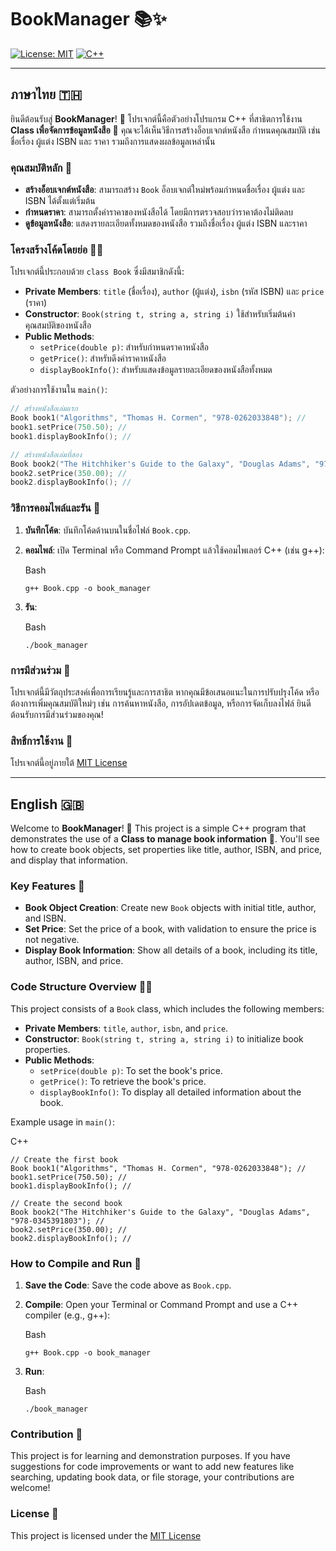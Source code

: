 

# BookManager 📚✨
[![License: MIT](https://img.shields.io/badge/License-MIT-yellow.svg)](https://opensource.org/licenses/MIT)
[![C++](https://img.shields.io/badge/Language-C%2B%2B-blue.svg)](https://isocpp.org/)

---

## ภาษาไทย 🇹🇭

ยินดีต้อนรับสู่ **BookManager**! 👋 โปรเจกต์นี้คือตัวอย่างโปรแกรม C++ ที่สาธิตการใช้งาน **Class เพื่อจัดการข้อมูลหนังสือ** 📖 คุณจะได้เห็นวิธีการสร้างอ็อบเจกต์หนังสือ กำหนดคุณสมบัติ เช่น ชื่อเรื่อง ผู้แต่ง ISBN และ ราคา รวมถึงการแสดงผลข้อมูลเหล่านั้น

### คุณสมบัติหลัก 🌟

* **สร้างอ็อบเจกต์หนังสือ**: สามารถสร้าง `Book` อ็อบเจกต์ใหม่พร้อมกำหนดชื่อเรื่อง ผู้แต่ง และ ISBN ได้ตั้งแต่เริ่มต้น
* **กำหนดราคา**: สามารถตั้งค่าราคาของหนังสือได้ โดยมีการตรวจสอบว่าราคาต้องไม่ติดลบ
* **ดูข้อมูลหนังสือ**: แสดงรายละเอียดทั้งหมดของหนังสือ รวมถึงชื่อเรื่อง ผู้แต่ง ISBN และราคา

### โครงสร้างโค้ดโดยย่อ 🧑‍💻

โปรเจกต์นี้ประกอบด้วย `class Book` ซึ่งมีสมาชิกดังนี้:

* **Private Members**: `title` (ชื่อเรื่อง), `author` (ผู้แต่ง), `isbn` (รหัส ISBN) และ `price` (ราคา)
* **Constructor**: `Book(string t, string a, string i)` ใช้สำหรับเริ่มต้นค่าคุณสมบัติของหนังสือ
* **Public Methods**:
    * `setPrice(double p)`: สำหรับกำหนดราคาหนังสือ
    * `getPrice()`: สำหรับดึงค่าราคาหนังสือ
    * `displayBookInfo()`: สำหรับแสดงข้อมูลรายละเอียดของหนังสือทั้งหมด

ตัวอย่างการใช้งานใน `main()`:

```cpp
// สร้างหนังสือเล่มแรก
Book book1("Algorithms", "Thomas H. Cormen", "978-0262033848"); //
book1.setPrice(750.50); //
book1.displayBookInfo(); //

// สร้างหนังสือเล่มที่สอง
Book book2("The Hitchhiker's Guide to the Galaxy", "Douglas Adams", "978-0345391803"); //
book2.setPrice(350.00); //
book2.displayBookInfo(); //

```

### วิธีการคอมไพล์และรัน 🚀

1.  **บันทึกโค้ด**: บันทึกโค้ดด้านบนในชื่อไฟล์ `Book.cpp`.
2.  **คอมไพล์**: เปิด Terminal หรือ Command Prompt แล้วใช้คอมไพเลอร์ C++ (เช่น g++):
    
    Bash
    
    ```
    g++ Book.cpp -o book_manager
    
    ```
    
3.  **รัน**:
    
    Bash
    
    ```
    ./book_manager
    
    ```
    

### การมีส่วนร่วม 🤝

โปรเจกต์นี้มีวัตถุประสงค์เพื่อการเรียนรู้และการสาธิต หากคุณมีข้อเสนอแนะในการปรับปรุงโค้ด หรือต้องการเพิ่มคุณสมบัติใหม่ๆ เช่น การค้นหาหนังสือ, การอัปเดตข้อมูล, หรือการจัดเก็บลงไฟล์ ยินดีต้อนรับการมีส่วนร่วมของคุณ!

### สิทธิ์การใช้งาน 📜

โปรเจกต์นี้อยู่ภายใต้ [MIT License](https://www.google.com/search?q=LICENSE)

----------

## English 🇬🇧

Welcome to **BookManager**! 👋 This project is a simple C++ program that demonstrates the use of a **Class to manage book information** 📖. You'll see how to create book objects, set properties like title, author, ISBN, and price, and display that information.

### Key Features 🌟

-   **Book Object Creation**: Create new `Book` objects with initial title, author, and ISBN.
-   **Set Price**: Set the price of a book, with validation to ensure the price is not negative.
-   **Display Book Information**: Show all details of a book, including its title, author, ISBN, and price.

### Code Structure Overview 🧑‍💻

This project consists of a `Book` class, which includes the following members:

-   **Private Members**: `title`, `author`, `isbn`, and `price`.
-   **Constructor**: `Book(string t, string a, string i)` to initialize book properties.
-   **Public Methods**:
    -   `setPrice(double p)`: To set the book's price.
    -   `getPrice()`: To retrieve the book's price.
    -   `displayBookInfo()`: To display all detailed information about the book.

Example usage in `main()`:

C++

```
// Create the first book
Book book1("Algorithms", "Thomas H. Cormen", "978-0262033848"); //
book1.setPrice(750.50); //
book1.displayBookInfo(); //

// Create the second book
Book book2("The Hitchhiker's Guide to the Galaxy", "Douglas Adams", "978-0345391803"); //
book2.setPrice(350.00); //
book2.displayBookInfo(); //

```

### How to Compile and Run 🚀

1.  **Save the Code**: Save the code above as `Book.cpp`.
2.  **Compile**: Open your Terminal or Command Prompt and use a C++ compiler (e.g., g++):
    
    Bash
    
    ```
    g++ Book.cpp -o book_manager
    
    ```
    
3.  **Run**:
    
    Bash
    
    ```
    ./book_manager
    
    ```
    

### Contribution 🤝

This project is for learning and demonstration purposes. If you have suggestions for code improvements or want to add new features like searching, updating book data, or file storage, your contributions are welcome!

### License 📜

This project is licensed under the [MIT License](https://www.google.com/search?q=LICENSE)